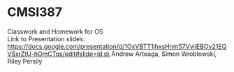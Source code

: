 # CMSI387
Classwork and Homework for OS\
Link to Presentation slides: https://docs.google.com/presentation/d/1OxVBTT1jhxsHnm57VviiEBOv21EQVSxrZtU-hOmCTqs/edit#slide=id.p\
Andrew Arteaga, Simon Wroblowski, Riley Persily
